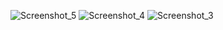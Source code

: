![Screenshot_5](https://github.com/user-attachments/assets/4bec5cb5-c34b-410b-90a7-ece67e848350)
![Screenshot_4](https://github.com/user-attachments/assets/4f683a38-4e07-46a8-87d9-dfedc834160a)
![Screenshot_3](https://github.com/user-attachments/assets/c7f56a30-d415-40cb-a004-846296902012)
